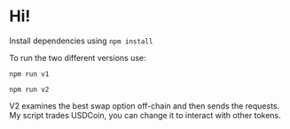 # Hi!

Install dependencies using `npm install`

To run the two different versions use:

`npm run v1`

`npm run v2`

V2 examines the best swap option off-chain and then sends the requests. My script trades USDCoin, you can change it to interact with other tokens.
